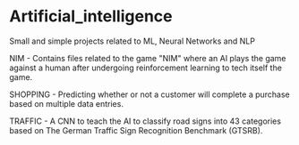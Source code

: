 # Artificial_intelligence
Small and simple projects related to ML, Neural Networks and NLP 


NIM - Contains files related to the game "NIM" where an AI plays the game against a human after undergoing reinforcement learning to tech itself the game.

SHOPPING - Predicting whether or not a customer will complete a purchase based on multiple data entries.

TRAFFIC -  A CNN to teach the AI to classify road signs into 43 categories based on The German Traffic Sign Recognition Benchmark (GTSRB).
